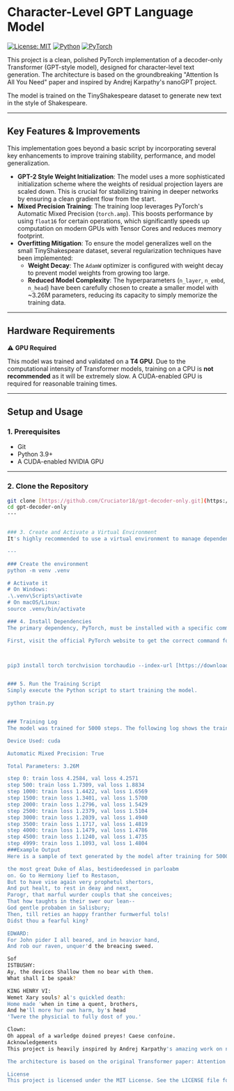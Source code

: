 # Character-Level GPT Language Model

[![License: MIT](https://img.shields.io/badge/License-MIT-yellow.svg)](https://opensource.org/licenses/MIT)
[![Python](https://img.shields.io/badge/Python-3.9+-blue.svg)](https://www.python.org/)
[![PyTorch](https://img.shields.io/badge/PyTorch-2.1-orange.svg)](https://pytorch.org/)

This project is a clean, polished PyTorch implementation of a decoder-only Transformer (GPT-style model), designed for character-level text generation. The architecture is based on the groundbreaking "Attention Is All You Need" paper and inspired by Andrej Karpathy's nanoGPT project.

The model is trained on the TinyShakespeare dataset to generate new text in the style of Shakespeare.

---

## Key Features & Improvements

This implementation goes beyond a basic script by incorporating several key enhancements to improve training stability, performance, and model generalization.

* **GPT-2 Style Weight Initialization**: The model uses a more sophisticated initialization scheme where the weights of residual projection layers are scaled down. This is crucial for stabilizing training in deeper networks by ensuring a clean gradient flow from the start.
* **Mixed Precision Training**: The training loop leverages PyTorch's Automatic Mixed Precision (`torch.amp`). This boosts performance by using `float16` for certain operations, which significantly speeds up computation on modern GPUs with Tensor Cores and reduces memory footprint.
* **Overfitting Mitigation**: To ensure the model generalizes well on the small TinyShakespeare dataset, several regularization techniques have been implemented:
    * **Weight Decay**: The `AdamW` optimizer is configured with weight decay to prevent model weights from growing too large.
    * **Reduced Model Complexity**: The hyperparameters (`n_layer`, `n_embd`, `n_head`) have been carefully chosen to create a smaller model with ~3.26M parameters, reducing its capacity to simply memorize the training data.

---

## Hardware Requirements

⚠️ **GPU Required**

This model was trained and validated on a **T4 GPU**. Due to the computational intensity of Transformer models, training on a CPU is **not recommended** as it will be extremely slow. A CUDA-enabled GPU is required for reasonable training times.

---

## Setup and Usage

### 1. Prerequisites
* Git
* Python 3.9+
* A CUDA-enabled NVIDIA GPU
---

### 2. Clone the Repository
```bash
git clone [https://github.com/Cruciator18/gpt-decoder-only.git](https://github.com/Cruciator18/gpt-decoder-only.git)
cd gpt-decoder-only
---


### 3. Create and Activate a Virtual Environment
It's highly recommended to use a virtual environment to manage dependencies.

---

### Create the environment
python -m venv .venv

# Activate it
# On Windows:
.\.venv\Scripts\activate
# On macOS/Linux:
source .venv/bin/activate

### 4. Install Dependencies
The primary dependency, PyTorch, must be installed with a specific command to ensure CUDA compatibility.

First, visit the official PyTorch website to get the correct command for your system. For example, for CUDA 12.1:



pip3 install torch torchvision torchaudio --index-url [https://download.pytorch.org/whl


### 5. Run the Training Script
Simply execute the Python script to start training the model.

python train.py


### Training Log
The model was trained for 5000 steps. The following log shows the training and validation loss at various checkpoints.

Device Used: cuda

Automatic Mixed Precision: True

Total Parameters: 3.26M

step 0: train loss 4.2584, val loss 4.2571
step 500: train loss 1.7309, val loss 1.8834
step 1000: train loss 1.4422, val loss 1.6569
step 1500: train loss 1.3401, val loss 1.5700
step 2000: train loss 1.2796, val loss 1.5429
step 2500: train loss 1.2379, val loss 1.5104
step 3000: train loss 1.2039, val loss 1.4940
step 3500: train loss 1.1717, val loss 1.4819
step 4000: train loss 1.1479, val loss 1.4786
step 4500: train loss 1.1240, val loss 1.4735
step 4999: train loss 1.1093, val loss 1.4804
###Example Output
Here is a sample of text generated by the model after training for 5000 steps:

the most great Duke of Alas, bestideedessed in parloabm
on. Go to Hermiony lief to Restason,
But to have vise again very prophetul shertors,
And put healt, to rest in deay and next,
Parogr, that marful wurder coupls that she conceives;
That how taughts in their swer our lean--
God gentle probaben in Salisbury;
Then, till reties an happy franther furmwerful tols!
Didst thou a fearful king?

EDWARD:
For John pider I all beared, and in heavior hand,
And rob our raven, unquer'd the breacing sweed.

Sof
ISTBUSHY:
Ay, the devices Shallow them no bear with them.
What shall I be speak?

KING HENRY VI:
Wemet Xary souls? al's quickled death:
Home made 'when in time a quent, brothers,
And he'll more hur own harm, by's head
'Twere the physicial to fully dost of you.'

Clown:
Oh appeal of a warledge doined preyes! Caese confoine.
Acknowledgements
This project is heavily inspired by Andrej Karpathy's amazing work on nanoGPT.

The architecture is based on the original Transformer paper: Attention Is All You Need.

License
This project is licensed under the MIT License. See the LICENSE file for details.



